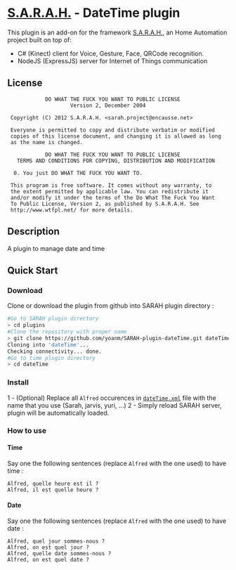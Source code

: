 # [S.A.R.A.H.](http://encausse.net/s-a-r-a-h) - DateTime plugin

This plugin is an add-on for the framework [S.A.R.A.H.](http://encausse.net/s-a-r-a-h), an Home Automation project built 
on top of:
* C# (Kinect) client for Voice, Gesture, Face, QRCode recognition. 
* NodeJS (ExpressJS) server for Internet of Things communication

## License

```
            DO WHAT THE FUCK YOU WANT TO PUBLIC LICENSE
                    Version 2, December 2004

 Copyright (C) 2012 S.A.R.A.H. <sarah.project@encausse.net>

 Everyone is permitted to copy and distribute verbatim or modified
 copies of this license document, and changing it is allowed as long
 as the name is changed.

            DO WHAT THE FUCK YOU WANT TO PUBLIC LICENSE
   TERMS AND CONDITIONS FOR COPYING, DISTRIBUTION AND MODIFICATION

  0. You just DO WHAT THE FUCK YOU WANT TO.
```

```
 This program is free software. It comes without any warranty, to
 the extent permitted by applicable law. You can redistribute it
 and/or modify it under the terms of the Do What The Fuck You Want
 To Public License, Version 2, as published by S.A.R.A.H. See
 http://www.wtfpl.net/ for more details.
```


## Description

A plugin to manage date and time


## Quick Start
### Download
Clone or download the plugin from github into SARAH plugin directory :
```bash
#Go to SARAH plugin directory
> cd plugins
#Clone the repository with proper name
> git clone https://github.com/yoanm/SARAH-plugin-dateTime.git dateTime
Cloning into 'dateTime'...
Checking connectivity... done.
#Go to time plugin directory
> cd dateTime
```

### Install
 1 - (Optional) Replace all `Alfred` occurences in [`dateTime.xml`](./dateTime.xml) file with the name that you use (Sarah, jarvis, yuri, ...)
 2 - Simply reload SARAH server, plugin will be automatically loaded.

### How to use

#### Time
Say one the following sentences (replace `Alfred` with the one used) to have time : 
```
Alfred, quelle heure est il ?
Alfred, il est quelle heure ?
```

#### Date
Say one the following sentences (replace `Alfred` with the one used) to have date : 
```
Alfred, quel jour sommes-nous ?
Alfred, on est quel jour ?
Alfred, quelle date sommes-nous ?
Alfred, on est quel date ?
```
